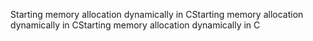 Starting memory allocation dynamically in CStarting memory allocation dynamically in CStarting memory allocation dynamically in C
